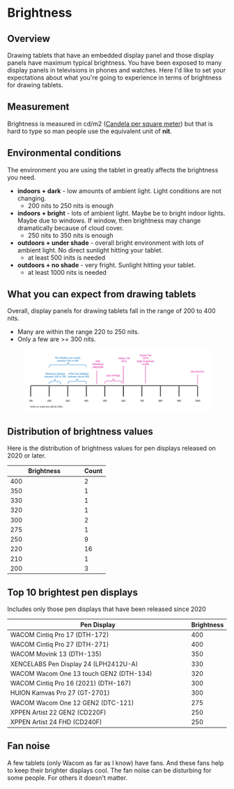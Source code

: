 # Brightness

## Overview

Drawing tablets that have an embedded display panel and those display panels have maximum typical brightness. You have been exposed to many display panels in televisions in phones and watches. Here I'd like to set your expectations about what you're going to experience in terms of brightness for drawing tablets.

## Measurement

Brightness is measured in cd/m2 ([Candela per square meter](https://en.wikipedia.org/wiki/Candela\_per\_square\_metre)) but that is hard to type so man people use the equivalent unit of **nit**.

## Environmental conditions

The environment you are using the tablet in greatly affects the brightness you need.

* **indoors + dark** - low amounts of ambient light. Light conditions are not changing.
  * 200 nits to 250 nits is enough
* **indoors + bright** - lots of ambient light. Maybe be to bright indoor lights. Maybe due to windows. If window, then brightness may change dramatically because of cloud cover.
  * 250 nits to 350 nits is enough
* **outdoors + under shade** - overall bright environment with lots of ambient light. No direct sunlight hitting your tablet.
  * at least 500 inits is needed
* **outdoors + no shade** - very fright. Sunlight hitting your tablet.
  * at least 1000 nits is needed

## What you can expect from drawing tablets

Overall, display panels for drawing tablets fall in the range of 200 to 400 nits.

* Many are within the range 220 to 250 nits.
* Only a few are >= 300 nits.



<figure><img src="../../.gitbook/assets/image (446).png" alt=""><figcaption></figcaption></figure>

## Distribution of brightness values

Here is the distribution of brightness values for pen displays released on 2020 or later.

<table><thead><tr><th width="156">Brightness</th><th>Count</th></tr></thead><tbody><tr><td>400</td><td>2</td></tr><tr><td>350</td><td>1</td></tr><tr><td>330</td><td>1</td></tr><tr><td>320</td><td>1</td></tr><tr><td>300</td><td>2</td></tr><tr><td>275</td><td>1</td></tr><tr><td>250</td><td>9</td></tr><tr><td>220</td><td>16</td></tr><tr><td>210</td><td>1</td></tr><tr><td>200</td><td>3</td></tr></tbody></table>

## Top 10 brightest pen displays

Includes only those pen displays that have been released since 2020

<table><thead><tr><th width="460">Pen Display</th><th>Brightness</th></tr></thead><tbody><tr><td>WACOM Cintiq Pro 17 (DTH-172)</td><td>400</td></tr><tr><td>WACOM Cintiq Pro 27 (DTH-271)</td><td>400</td></tr><tr><td>WACOM Movink 13 (DTH-135)</td><td>350</td></tr><tr><td>XENCELABS Pen Display 24 (LPH2412U-A)</td><td>330</td></tr><tr><td>WACOM Wacom One 13 touch GEN2 (DTH-134)</td><td>320</td></tr><tr><td>WACOM Cintiq Pro 16 (2021) (DTH-167)</td><td>300</td></tr><tr><td>HUION Kamvas Pro 27 (GT-2701)</td><td>300</td></tr><tr><td>WACOM Wacom One 12 GEN2 (DTC-121)</td><td>275</td></tr><tr><td>XPPEN Artist 22 GEN2 (CD220F)</td><td>250</td></tr><tr><td>XPPEN Artist 24 FHD (CD240F)</td><td>250</td></tr></tbody></table>

## Fan noise

A few tablets (only Wacom as far as I know) have fans. And these fans help to keep their  brighter displays cool. The fan noise can be disturbing for some people. For others it doesn't matter.&#x20;
